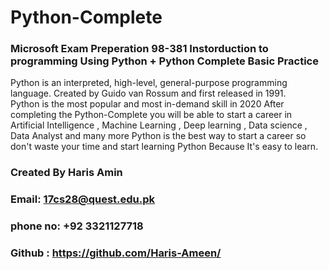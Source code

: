 # Python-Complete
### Microsoft Exam Preperation 98-381 Instorduction to programming Using Python + Python Complete Basic Practice 
Python is an interpreted, high-level, general-purpose programming language. Created by Guido van Rossum and first released in 1991.  
Python is the most popular and most in-demand skill in 2020
After completing the Python-Complete you will be able to start a career in Artificial Intelligence , Machine Learning , Deep learning , Data science , Data Analyst and many more 
Python is the best way to start a career so don't waste your time and start learning Python Because It's easy to learn.
### Created By Haris Amin 
### Email: 17cs28@quest.edu.pk
### phone no: +92 3321127718
### Github : https://github.com/Haris-Ameen/ 
